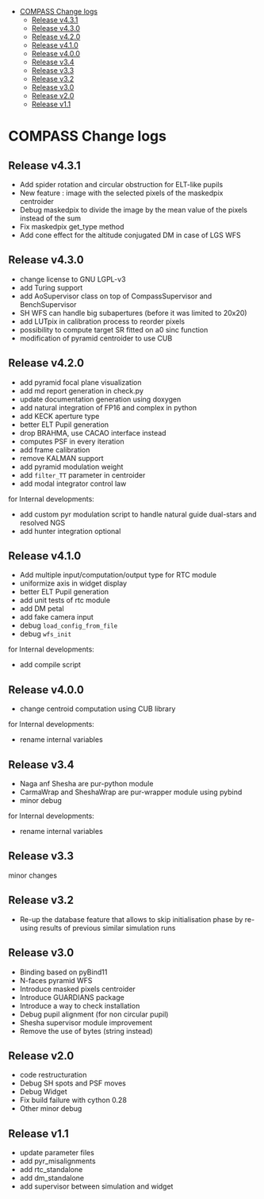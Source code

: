 - [COMPASS Change logs](#compass-change-logs)
  - [Release v4.3.1](#release-v431)
  - [Release v4.3.0](#release-v430)
  - [Release v4.2.0](#release-v420)
  - [Release v4.1.0](#release-v410)
  - [Release v4.0.0](#release-v400)
  - [Release v3.4](#release-v34)
  - [Release v3.3](#release-v33)
  - [Release v3.2](#release-v32)
  - [Release v3.0](#release-v30)
  - [Release v2.0](#release-v20)
  - [Release v1.1](#release-v11)

# COMPASS Change logs

## Release v4.3.1

* Add spider rotation and circular obstruction for ELT-like pupils
* New feature : image with the selected pixels of the maskedpix centroider
* Debug maskedpix to divide the image by the mean value of the pixels instead of the sum
* Fix maskedpix get_type method
* Add cone effect for the altitude conjugated DM in case of LGS WFS

## Release v4.3.0

* change license to GNU LGPL-v3
* add Turing support
* add AoSupervisor class on top of CompassSupervisor and BenchSupervisor
* SH WFS can handle big subapertures (before it was limited to 20x20)
* add LUTpix in calibration process to reorder pixels
* possibility to compute target SR fitted on a0 sinc function
* modification of pyramid centroider to use CUB

## Release v4.2.0

* add pyramid focal plane visualization
* add md report generation in check.py
* update documentation generation using doxygen
* add natural integration of FP16 and complex in python
* add KECK aperture type
* better ELT Pupil generation
* drop BRAHMA, use CACAO interface instead
* computes PSF in every iteration
* add frame calibration
* remove KALMAN support
* add pyramid modulation weight
* add ```filter_TT``` parameter in centroider
* add modal integrator control law

for Internal developments:

* add custom pyr modulation script to handle natural guide dual-stars and resolved NGS
* add hunter integration optional

## Release v4.1.0

* Add multiple input/computation/output type for RTC module
* uniformize axis in widget display
* better ELT Pupil generation
* add unit tests of rtc module
* add DM petal
* add fake camera input
* debug ```load_config_from_file```
* debug ```wfs_init```

for Internal developments:

* add compile script

## Release v4.0.0

* change centroid computation using CUB library

for Internal developments:

* rename internal variables

## Release v3.4

* Naga anf Shesha are pur-python module
* CarmaWrap and SheshaWrap are pur-wrapper module using pybind
* minor debug

for Internal developments:

* rename internal variables

## Release v3.3

minor changes

## Release v3.2

* Re-up the database feature that allows to skip initialisation phase by re-using results of previous similar simulation runs

## Release v3.0

* Binding based on pyBind11
* N-faces pyramid WFS
* Introduce masked pixels centroider
* Introduce GUARDIANS package
* Introduce a way to check installation
* Debug pupil alignment (for non circular pupil)
* Shesha supervisor module improvement
* Remove the use of bytes (string instead)

## Release v2.0

* code restructuration
* Debug SH spots and PSF moves
* Debug Widget
* Fix build failure with cython 0.28
* Other minor debug

## Release v1.1

* update parameter files
* add pyr_misalignments
* add rtc_standalone
* add dm_standalone
* add supervisor between simulation and widget
